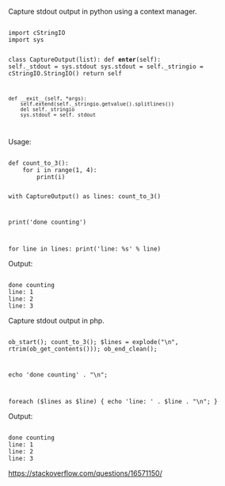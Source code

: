 <p>Capture stdout output in python using a context manager.</p>

<code name="python">
import cStringIO
import sys


class CaptureOutput(list):
    def __enter__(self):
        self._stdout = sys.stdout
        sys.stdout = self._stringio = cStringIO.StringIO()
        return self

    def __exit__(self, *args):
        self.extend(self._stringio.getvalue().splitlines())
        del self._stringio
        sys.stdout = self._stdout
</code>

<p>Usage:</p>

<code name="python">
def count_to_3():
    for i in range(1, 4):
        print(i)

with CaptureOutput() as lines:
    count_to_3()

print('done counting')

for line in lines:
    print('line: %s' % line)
</code>

<p>Output:</p>

<code>
done counting
line: 1
line: 2
line: 3
</code>

<p>Capture stdout output in php.</p>

<code name="php">
<?php
function count_to_3() {
    for ($i = 1; $i <= 3; $i++) {
        echo $i . "\n";
    }
}

ob_start();
count_to_3();
$lines = explode("\n", rtrim(ob_get_contents()));
ob_end_clean();

echo 'done counting' . "\n";

foreach ($lines as $line) {
    echo 'line: ' . $line . "\n";
}
</code>

<p>Output:</p>

<code>
done counting
line: 1
line: 2
line: 3
</code>

https://stackoverflow.com/questions/16571150/
